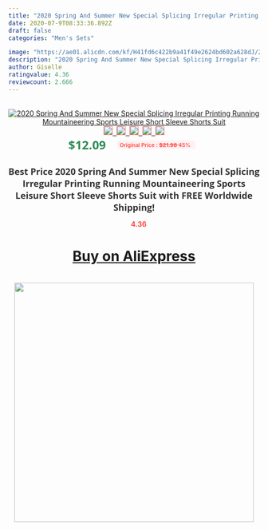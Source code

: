 ```yaml
---
title: "2020 Spring And Summer New Special Splicing Irregular Printing Running Mountaineering Sports Leisure Short Sleeve Shorts Suit"
date: 2020-07-9T08:33:36.892Z
draft: false
categories: "Men's Sets"

image: "https://ae01.alicdn.com/kf/H41fd6c422b9a41f49e2624bd602a628dJ/2020-Spring-And-Summer-New-Special-Splicing-Irregular-Printing-Running-Mountaineering-Sports-Leisure-Short-Sleeve-Shorts.jpg"
description: "2020 Spring And Summer New Special Splicing Irregular Printing Running Mountaineering Sports Leisure Short Sleeve Shorts Suit"
author: Giselle
ratingvalue: 4.36
reviewcount: 2.666
---
```

<br>
<div style="text-align: center;">
<a href="https://s.click.aliexpress.com/e/_AcFoxb" target="_blank" rel="nofollow noopener noreferrer"><img alt="2020 Spring And Summer New Special Splicing Irregular Printing Running Mountaineering Sports Leisure Short Sleeve Shorts Suit" class="magnifier-image" src="https://ae01.alicdn.com/kf/H41fd6c422b9a41f49e2624bd602a628dJ/2020-Spring-And-Summer-New-Special-Splicing-Irregular-Printing-Running-Mountaineering-Sports-Leisure-Short-Sleeve-Shorts.jpg_640x640.jpg">
<br>
<img style="border:1px solid salmon" src="https://ae01.alicdn.com/kf/H41fd6c422b9a41f49e2624bd602a628dJ/2020-Spring-And-Summer-New-Special-Splicing-Irregular-Printing-Running-Mountaineering-Sports-Leisure-Short-Sleeve-Shorts.jpg_120x120.jpg">&nbsp;&nbsp;<img style="border:1px solid salmon" src="https://ae01.alicdn.com/kf/H9c12b2ca619c4bdc8fb82fd41b7bdf7d3/2020-Spring-And-Summer-New-Special-Splicing-Irregular-Printing-Running-Mountaineering-Sports-Leisure-Short-Sleeve-Shorts.jpg_120x120.jpg">&nbsp;&nbsp;<img style="border:1px solid salmon" src="https://ae01.alicdn.com/kf/H30853aa2a5d847cc9a1da6f127f4ca00s/2020-Spring-And-Summer-New-Special-Splicing-Irregular-Printing-Running-Mountaineering-Sports-Leisure-Short-Sleeve-Shorts.jpg_120x120.jpg">&nbsp;&nbsp;<img style="border:1px solid salmon" src="https://ae01.alicdn.com/kf/H65cbcf38a391473bb738ed1208a589dcJ/2020-Spring-And-Summer-New-Special-Splicing-Irregular-Printing-Running-Mountaineering-Sports-Leisure-Short-Sleeve-Shorts.jpg_120x120.jpg">&nbsp;&nbsp;<img style="border:1px solid salmon" src="https://ae01.alicdn.com/kf/H001d2c57cb8443b9818ec49d58aabee83/2020-Spring-And-Summer-New-Special-Splicing-Irregular-Printing-Running-Mountaineering-Sports-Leisure-Short-Sleeve-Shorts.jpg_120x120.jpg"></a></div><br0>
<div style="text-align: center;"><span style="background-color: white; border: 0px; box-sizing: border-box; color: seagreen; display: inline-block; font-family: &quot;open sans&quot; , &quot;arial&quot; , &quot;helvetica&quot; , sans-serif , &quot;heiti&quot;; font-size: 24px; font-stretch: inherit; font-weight: 700; line-height: inherit; margin: 0px 10px 0px 0px; padding: 0px; vertical-align: middle;">$12.09 </span>
<span style="background: rgb(255 , 241 , 241); border-radius: 3px; border: 0px; box-sizing: border-box; color: #ff4747; display: inline-block; font-family: inherit; font-size: 12px; font-stretch: inherit; font-style: inherit; font-variant: inherit; font-weight: 600; line-height: inherit; margin: 0px; padding: 2px 5px; transform: scale(0.9); vertical-align: middle;">Original Price : <b style="text-decoration: line-through;">$21.98 </b> 45%&nbsp;&nbsp;</span></div>
<h1 style="color: #333333; display: inline-block; font-family: &quot;open sans&quot; , &quot;arial&quot; , &quot;helvetica&quot; , sans-serif , &quot;heiti&quot;; font-size: 18px; font-stretch: inherit; font-weight: 700; text-align: center;">Best Price 2020 Spring And Summer New Special Splicing Irregular Printing Running Mountaineering Sports Leisure Short Sleeve Shorts Suit with FREE Worldwide Shipping!</h1>
<div style="color: #ff4747; text-align: center;">
<img src="https://4.bp.blogspot.com/-M0ZcTcb-5uY/XleCXlxnR4I/AAAAAAAAAEc/OrjgMkXV1oMQFaCRZj5HQwOCBcu3w1FegCPcBGAYYCw/s1600/star.png" style="height: 15px;">&nbsp;<b>4.36</b></div>
<div class="button_cont" align="center"><a class="buynow_a" href="https://s.click.aliexpress.com/e/_AcFoxb" target="_blank" rel="nofollow noopener noreferrer"><H1>Buy on AliExpress</H1></a></div><br>
<div class="separator" style="clear: both; text-align: center;">
<img src="https://lh3.googleusercontent.com/-pTy5HemUv9M/XlePHvY0dAI/AAAAAAAAAE4/0nX5iRUoIWY8eMW9Dpxeirr157OZliDIgCLcBGAsYHQ/s1600/badge.gif" width="480">
</div>
